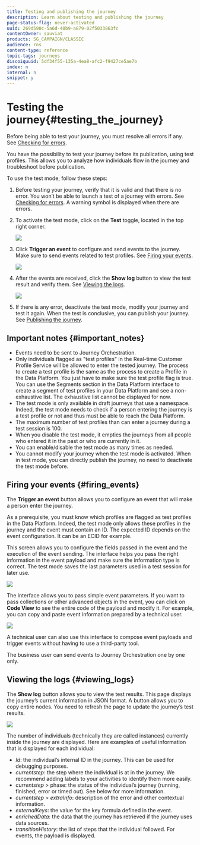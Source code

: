 ```yaml
---
title: Testing and publishing the journey
description: Learn about testing and publishing the journey
page-status-flag: never-activated
uuid: 269d590c-5a6d-40b9-a879-02f5033863fc
contentOwner: sauviat
products: SG_CAMPAIGN/CLASSIC
audience: rns
content-type: reference
topic-tags: journeys
discoiquuid: 5df34f55-135a-4ea8-afc2-f9427ce5ae7b
index: n
internal: n
snippet: y
---
```


# Testing the journey{#testing_the_journey}

Before being able to test your journey, you must resolve all errors if any. See [Checking for errors](../about/troubleshooting.md#section_h3q_kqk_fhb).

You have the possibility to test your journey before its publication, using test profiles. This allows you to analyze how individuals flow in the journey and troubleshoot before publication.

To use the test mode, follow these steps:

1. Before testing your journey, verify that it is valid and that there is no error. You won’t be able to launch a test of a journey with errors. See [Checking for errors](../about/troubleshooting.md#section_h3q_kqk_fhb). A warning symbol is displayed when there are errors.

1. To activate the test mode, click on the **Test** toggle, located in the top right corner.

    ![](../assets/journeytest1.png)

1. Click **Trigger an event** to configure and send events to the journey. Make sure to send events related to test profiles. See [Firing your events](#firing_events).

    ![](../assets/journeyuctest1.png)

1. After the events are received, click the **Show log** button to view the test result and verify them. See [Viewing the logs](#viewing_logs).

    ![](../assets/journeyuctest2.png)

1. If there is any error, deactivate the test mode, modify your journey and test it again. When the test is conclusive, you can publish your journey. See [Publishing the journey](../building-journeys/journeypublication.md).

## Important notes {#important_notes}

* Events need to be sent to Journey Orchestration.
* Only individuals flagged as "test profiles" in the Real-time Customer Profile Service will be allowed to enter the tested journey. The process to create a test profile is the same as the process to create a Profile in the Data Platform. You just have to make sure the test profile flag is true. You can use the Segments section in the Data Platform interface to create a segment of test profiles in your Data Platform and see a non-exhaustive list. The exhaustive list cannot be displayed for now.
* The test mode is only available in draft journeys that use a namespace. Indeed, the test mode needs to check if a person entering the journey is a test profile or not and thus must be able to reach the Data Platform.
* The maximum number of test profiles than can enter a journey during a test session is 100.
* When you disable the test mode, it empties the journeys from all people who entered it in the past or who are currently in it.
* You can enable/disable the test mode as many times as needed.
* You cannot modify your journey when the test mode is activated. When in test mode, you can directly publish the journey, no need to deactivate the test mode before.

## Firing your events {#firing_events}

The **Trigger an event** button allows you to configure an event that will make a person enter the journey.

As a prerequisite, you must know which profiles are flagged as test profiles in the Data Platform. Indeed, the test mode only allows these profiles in the journey and the event must contain an ID. The expected ID depends on the event configuration. It can be an ECID for example.

This screen allows you to configure the fields passed in the event and the execution of the event sending. The interface helps you pass the right information in the event payload and make sure the information type is correct. The test mode saves the last parameters used in a test session for later use. 

![](../assets/journeytest4.png)

The interface allows you to pass simple event parameters. If you want to pass collections or other advanced objects in the event, you can click on **Code View** to see the entire code of the payload and modify it. For example, you can copy and paste event information prepared by a technical user.

![](../assets/journeytest5.png)

A technical user can also use this interface to compose event payloads and trigger events without having to use a third-party tool.

The business user can send events to Journey Orchestration one by one only.

## Viewing the logs {#viewing_logs}

The **Show log** button allows you to view the test results. This page displays the journey’s current information in JSON format. A button allows you to copy entire nodes. You need to refresh the page to update the journey’s test results.

![](../assets/journeytest3.png)

The number of individuals (technically they are called instances) currently inside the journey are displayed. Here are examples of useful information that is displayed for each individual:

* _Id_: the individual’s internal ID in the journey. This can be used for debugging purposes.
* _currentstep_: the step where the individual is at in the journey. We recommend adding labels to your activities to identify them more easily.
* _currentstep_ > phase: the status of the individual’s journey (running, finished, error or timed out). See below for more information.
* _currentstep_ > _extraInfo_: description of the error and other contextual information.
* _externalKeys_: the value for the key formula defined in the event.
* _enrichedData_: the data that the journey has retrieved if the journey uses data sources.
* _transitionHistory_: the list of steps that the individual followed. For events, the payload is displayed.

